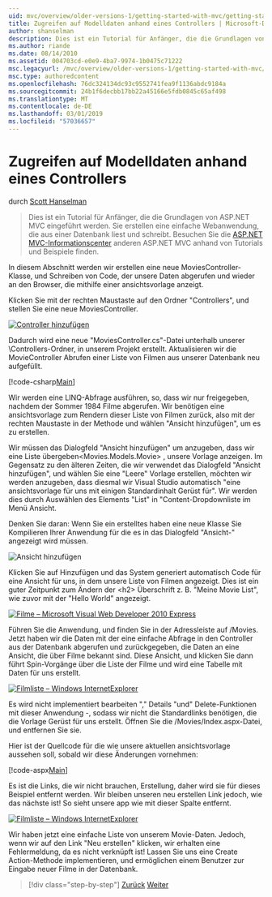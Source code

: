 ```yaml
---
uid: mvc/overview/older-versions-1/getting-started-with-mvc/getting-started-with-mvc-part5
title: Zugreifen auf Modelldaten anhand eines Controllers | Microsoft-Dokumentation
author: shanselman
description: Dies ist ein Tutorial für Anfänger, die die Grundlagen von ASP.NET MVC eingeführt werden. Erstellen Sie eine einfache Webanwendung, die aus einer Datenbank liest und schreibt.
ms.author: riande
ms.date: 08/14/2010
ms.assetid: 004703cd-e0e9-4ba7-9974-1b0475c71222
msc.legacyurl: /mvc/overview/older-versions-1/getting-started-with-mvc/getting-started-with-mvc-part5
msc.type: authoredcontent
ms.openlocfilehash: 76dc324134dc93c9552741fea9f1136abdc9184a
ms.sourcegitcommit: 24b1f6decbb17bb22a45166e5fdb0845c65af498
ms.translationtype: MT
ms.contentlocale: de-DE
ms.lasthandoff: 03/01/2019
ms.locfileid: "57036657"
---
```

<a name="accessing-your-models-data-from-a-controller"></a>Zugreifen auf Modelldaten anhand eines Controllers
====================
durch [Scott Hanselman](https://github.com/shanselman)

> Dies ist ein Tutorial für Anfänger, die die Grundlagen von ASP.NET MVC eingeführt werden. Sie erstellen eine einfache Webanwendung, die aus einer Datenbank liest und schreibt. Besuchen Sie die [ASP.NET MVC-Informationscenter](../../../index.md) anderen ASP.NET MVC anhand von Tutorials und Beispiele finden.


In diesem Abschnitt werden wir erstellen eine neue MoviesController-Klasse, und Schreiben von Code, der unsere Daten abgerufen und wieder an den Browser, die mithilfe einer ansichtsvorlage anzeigt.

Klicken Sie mit der rechten Maustaste auf den Ordner "Controllers", und stellen Sie eine neue MoviesController.

[![Controller hinzufügen](getting-started-with-mvc-part5/_static/image2.png)](getting-started-with-mvc-part5/_static/image1.png)

Dadurch wird eine neue "MoviesController.cs"-Datei unterhalb unserer \Controllers-Ordner, in unserem Projekt erstellt. Aktualisieren wir die MovieController Abrufen einer Liste von Filmen aus unserer Datenbank neu aufgefüllt.

[!code-csharp[Main](getting-started-with-mvc-part5/samples/sample1.cs)]

Wir werden eine LINQ-Abfrage ausführen, so, dass wir nur freigegeben, nachdem der Sommer 1984 Filme abgerufen. Wir benötigen eine ansichtsvorlage zum Rendern dieser Liste von Filmen zurück, also mit der rechten Maustaste in der Methode und wählen "Ansicht hinzufügen", um es zu erstellen.

Wir müssen das Dialogfeld "Ansicht hinzufügen" um anzugeben, dass wir eine Liste übergeben&lt;Movies.Models.Movie&gt; , unsere Vorlage anzeigen. Im Gegensatz zu den älteren Zeiten, die wir verwendet das Dialogfeld "Ansicht hinzufügen", und wählen Sie eine "Leere" Vorlage erstellen, möchten wir werden anzugeben, dass diesmal wir Visual Studio automatisch "eine ansichtsvorlage für uns mit einigen Standardinhalt Gerüst für". Wir werden dies durch Auswählen des Elements "List" in "Content-Dropdownliste im Menü Ansicht.

Denken Sie daran: Wenn Sie ein erstelltes haben eine neue Klasse Sie Kompilieren Ihrer Anwendung für die es in das Dialogfeld "Ansicht-" angezeigt wird müssen.

![Ansicht hinzufügen](getting-started-with-mvc-part5/_static/image3.png)

Klicken Sie auf Hinzufügen und das System generiert automatisch Code für eine Ansicht für uns, in dem unsere Liste von Filmen angezeigt. Dies ist ein guter Zeitpunkt zum Ändern der &lt;h2&gt; Überschrift z. B. "Meine Movie List", wie zuvor mit der "Hello World" angezeigt.

[![Filme – Microsoft Visual Web Developer 2010 Express](getting-started-with-mvc-part5/_static/image5.png)](getting-started-with-mvc-part5/_static/image4.png)

Führen Sie die Anwendung, und finden Sie in der Adressleiste auf /Movies. Jetzt haben wir die Daten mit der eine einfache Abfrage in den Controller aus der Datenbank abgerufen und zurückgegeben, die Daten an eine Ansicht, die über Filme bekannt sind. Diese Ansicht, und klicken Sie dann führt Spin-Vorgänge über die Liste der Filme und wird eine Tabelle mit Daten für uns erstellt.

[![Filmliste – Windows InternetExplorer](getting-started-with-mvc-part5/_static/image7.png)](getting-started-with-mvc-part5/_static/image6.png)

Es wird nicht implementiert bearbeiten "," Details "und" Delete-Funktionen mit dieser Anwendung -, sodass wir nicht die Standardlinks benötigen, die die Vorlage Gerüst für uns erstellt. Öffnen Sie die /Movies/Index.aspx-Datei, und entfernen Sie sie.

Hier ist der Quellcode für die wie unsere aktuellen ansichtsvorlage aussehen soll, sobald wir diese Änderungen vornehmen:

[!code-aspx[Main](getting-started-with-mvc-part5/samples/sample2.aspx)]

Es ist die Links, die wir nicht brauchen, Erstellung, daher wird sie für dieses Beispiel entfernt werden. Wir bleiben unseren neu erstellen Link jedoch, wie das nächste ist! So sieht unsere app wie mit dieser Spalte entfernt.

[![Filmliste – Windows InternetExplorer](getting-started-with-mvc-part5/_static/image9.png)](getting-started-with-mvc-part5/_static/image8.png)

Wir haben jetzt eine einfache Liste von unserem Movie-Daten. Jedoch, wenn wir auf den Link "Neu erstellen" klicken, wir erhalten eine Fehlermeldung, da es nicht verknüpft ist! Lassen Sie uns eine Create Action-Methode implementieren, und ermöglichen einem Benutzer zur Eingabe neuer Filme in der Datenbank.

> [!div class="step-by-step"]
> [Zurück](getting-started-with-mvc-part4.md)
> [Weiter](getting-started-with-mvc-part6.md)
